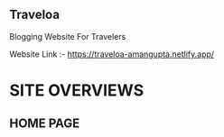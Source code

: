 ## Traveloa
Blogging Website For Travelers 

Website Link :- https://traveloa-amangupta.netlify.app/


# SITE OVERVIEWS

## HOME PAGE
